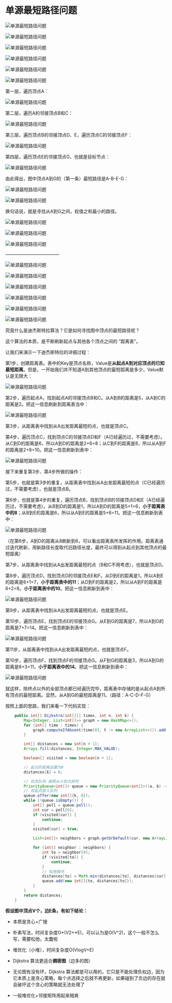# 单源最短路径问题

![单源最短路径问题](./images/Dijkstra算法/1.jpg)

![单源最短路径问题](./images/Dijkstra算法/2.jpg)

![单源最短路径问题](./images/Dijkstra算法/3.jpg)

![单源最短路径问题](./images/Dijkstra算法/4.jpg)

![单源最短路径问题](./images/Dijkstra算法/5.jpg)

![单源最短路径问题](./images/Dijkstra算法/6.jpg)

第一层，遍历顶点A：

![单源最短路径问题](./images/Dijkstra算法/7.jpg)

第二层，遍历A的邻接顶点B和C：

![单源最短路径问题](./images/Dijkstra算法/8.jpg)

第三层，遍历顶点B的邻接顶点D、E，遍历顶点C的邻接顶点F：

![单源最短路径问题](./images/Dijkstra算法/9.jpg)

第四层，遍历顶点E的邻接顶点G，也就是目标节点：

![单源最短路径问题](./images/Dijkstra算法/10.jpg)

由此得出，图中顶点A到G的（第一条）最短路径是A-B-E-G：

![单源最短路径问题](./images/Dijkstra算法/11.jpg)

![单源最短路径问题](./images/Dijkstra算法/12.jpg)

换句话说，就是寻找从A到G之间，权值之和最小的路径。

![单源最短路径问题](./images/Dijkstra算法/13.jpg)

![单源最短路径问题](./images/Dijkstra算法/14.jpg)

![单源最短路径问题](./images/Dijkstra算法/15.jpg)

————————————

![单源最短路径问题](./images/Dijkstra算法/16.jpg)

![单源最短路径问题](./images/Dijkstra算法/17.jpg)

![单源最短路径问题](./images/Dijkstra算法/18.jpg)

![单源最短路径问题](./images/Dijkstra算法/19.jpg)

![单源最短路径问题](./images/Dijkstra算法/20.jpg)

![单源最短路径问题](./images/Dijkstra算法/21.jpg)

究竟什么是迪杰斯特拉算法？它是如何寻找图中顶点的最短路径呢？

这个算法的本质，是不断刷新起点与其他各个顶点之间的 “距离表”。

让我们来演示一下迪杰斯特拉的详细过程：

第1步，创建距离表。表中的Key是顶点名称，Value是**从起点A到对应顶点的已知最短距离**。但是，一开始我们并不知道A到其他顶点的最短距离是多少，Value默认是无限大：

![单源最短路径问题](./images/Dijkstra算法/22.jpg)

第2步，遍历起点A，找到起点A的邻接顶点B和C。从A到B的距离是5，从A到C的距离是2。把这一信息刷新到距离表当中：

![单源最短路径问题](./images/Dijkstra算法/23.jpg)

第3步，从距离表中找到从A出发距离最短的点，也就是顶点C。

第4步，遍历顶点C，找到顶点C的邻接顶点D和F（A已经遍历过，不需要考虑）。从C到D的距离是6，所以A到D的距离是2+6=8；从C到F的距离是8，所以从A到F的距离是2+8=10。把这一信息刷新到表中：

![单源最短路径问题](./images/Dijkstra算法/24.jpg)

接下来重复第3步、第4步所做的操作：

第5步，也就是第3步的重复，从距离表中找到从A出发距离最短的点（C已经遍历过，不需要考虑），也就是顶点B。

第6步，也就是第4步的重复，遍历顶点B，找到顶点B的邻接顶点D和E（A已经遍历过，不需要考虑）。从B到D的距离是1，所以A到D的距离是5+1=6，**小于距离表中的8**；从B到E的距离是6，所以从A到E的距离是5+6=11。把这一信息刷新到表中：

![单源最短路径问题](./images/Dijkstra算法/25.jpg)

（在第6步，A到D的距离从8刷新到6，可以看出距离表所发挥的作用。距离表通过迭代刷新，用新路径长度取代旧路径长度，最终可以得到从起点到其他顶点的最短距离）

第7步，从距离表中找到从A出发距离最短的点（B和C不用考虑），也就是顶点D。

第8步，遍历顶点D，找到顶点D的邻接顶点E和F。从D到E的距离是1，所以A到E的距离是6+1=7，**小于距离表中的11**；从D到F的距离是2，所以从A到F的距离是6+2=8，**小于距离表中的10**。把这一信息刷新到表中：

![单源最短路径问题](./images/Dijkstra算法/26.jpg)

第9步，从距离表中找到从A出发距离最短的点，也就是顶点E。

第10步，遍历顶点E，找到顶点E的邻接顶点G。从E到G的距离是7，所以A到G的距离是7+7=14。把这一信息刷新到表中：

![单源最短路径问题](./images/Dijkstra算法/27.jpg)

第11步，从距离表中找到从A出发距离最短的点，也就是顶点F。

第10步，遍历顶点F，找到顶点F的邻接顶点G。从F到G的距离是3，所以A到G的距离是8+3=11，**小于距离表中的14**。把这一信息刷新到表中：

![单源最短路径问题](./images/Dijkstra算法/28.jpg)

就这样，除终点以外的全部顶点都已经遍历完毕，距离表中存储的是从起点A到所有顶点的最短距离。显然，从A到G的最短距离是11。（路径：A-C-D-F-G）

按照上面的思路，我们来看一下代码实现：

```java
    public int[] Dijkstra(int[][] times, int n, int k) {
        Map<Integer, List<int[]>> graph = new HashMap<>();
        for (int[] time : times) {
            graph.computeIfAbsent(time[0], t -> new ArrayList<>()).add(new int[]{time[1], time[2]});
        }

        int[] distances = new int[n + 1];
        Arrays.fill(distances, Integer.MAX_VALUE);

        boolean[] visited = new boolean[n + 1];

        // 起点的距离设置为0
        distances[k] = 0;

        // 优先队列 按照从小到大排列
        PriorityQueue<int[]> queue = new PriorityQueue<int[]>((a, b) -> a[1] - b[1]);
        // 将起点放入队列
        queue.offer(new int[]{k, 0});
        while (!queue.isEmpty()) {
            int[] poll = queue.poll();
            int cur = poll[0];
            if (visited[cur]) {
                continue;
            }
            visited[cur] = true;

            List<int[]> neighbors = graph.getOrDefault(cur, new ArrayList<int[]>());

            for (int[] neighbor : neighbors) {
                int to = neighbor[0];
                if (visited[to]) {
                    continue;
                }
                // 松弛操作
                distances[to] = Math.min(distances[to], distances[cur] + neighbor[1]);
                queue.add(new int[]{to, distances[to]});
            }
        }
        return distances;
    }
```

**假设图中顶点V个，边E条，有如下结论：**

* 本质是贪心+广搜

* 朴素写法，时间复杂度O*(*V*2+*E)，可以认为是O(V^2)，这个一般不怎么写，需要松弛，太蠢啦

* 堆优化（小堆），时间复杂度O(VlogV+E)
* Dijkstra 算法更适合**稠密图**（边多的图）

* 无论图有没有环，Dijkstra 算法都是可以用的，它只是不能处理负权边，因为它本质上是贪心策略，每个点选择之后就不再更新，如果碰到了负边的存在就会破坏这个贪心的策略就无法处理了

* 一般堆优化+邻接矩阵用起来贼爽

  

  
